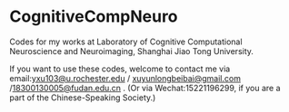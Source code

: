 # CognitiveCompNeuro
Codes for my works at Laboratory of Cognitive Computational Neuroscience and Neuroimaging, Shanghai Jiao Tong University.

If you want to use these codes, welcome to contact me via email:yxu103@u.rochester.edu / xuyunlongbeibai@gmail.com /18300130005@fudan.edu.cn .
(Or via Wechat:15221196299, if you are a part of the Chinese-Speaking Society.)


